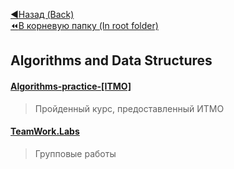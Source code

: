 [:arrow_backward:Назад (Back)](https://github.com/Bloodies/HSE-University-projects/tree/Bloodies/Course-2)  
[:rewind:В корневую папку (In root folder)](https://github.com/Bloodies/HSE-University-projects)  

## Algorithms and Data Structures

#### [Algorithms-practice-[ITMO]](https://github.com/Bloodies/HSE-University-projects/tree/Bloodies/Course-2/AaDS/Algorithms-practice-%5BITMO%5D)
> Пройденный курс, предоставленный ИТМО
#### [TeamWork.Labs](https://github.com/Bloodies/HSE-University-projects/tree/Bloodies/Course-2/AaDS/TeamWork.Labs)
> Групповые работы
